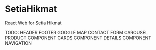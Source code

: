 # SetiaHikmat

React Web for Setia Hikmat

TODO:
HEADER
FOOTER
GOOGLE MAP
CONTACT FORM
CAROUSEL
PRODUCT COMPONENT
CARDS COMPONENT
DETAILS COMPONENT
NAVIGATION
